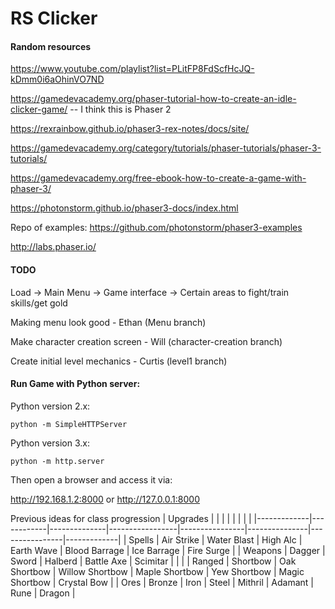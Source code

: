 # RS Clicker

#### Random resources

https://www.youtube.com/playlist?list=PLitFP8FdScfHcJQ-kDmm0i6aOhinVO7ND

https://gamedevacademy.org/phaser-tutorial-how-to-create-an-idle-clicker-game/ -- I think this is Phaser 2

https://rexrainbow.github.io/phaser3-rex-notes/docs/site/

https://gamedevacademy.org/category/tutorials/phaser-tutorials/phaser-3-tutorials/

https://gamedevacademy.org/free-ebook-how-to-create-a-game-with-phaser-3/

https://photonstorm.github.io/phaser3-docs/index.html


Repo of examples:
https://github.com/photonstorm/phaser3-examples


http://labs.phaser.io/



#### TODO
Load -> Main Menu -> Game interface -> Certain areas to fight/train skills/get gold
                  
Making menu look good - Ethan (Menu branch)

Make character creation screen - Will (character-creation branch)

Create initial level mechanics - Curtis (level1 branch)

#### Run Game with Python server:

Python version 2.x:

`python -m SimpleHTTPServer`

Python version 3.x:

`python -m http.server`

Then open a browser and access it via:

http://192.168.1.2:8000 
or
http://127.0.0.1:8000

Previous ideas for class progression
| Upgrades |            |              |                 |                |               |                |             |
|-------------|------------|--------------|-----------------|----------------|---------------|----------------|-------------|
| Spells      | Air Strike | Water Blast  | High Alc        | Earth Wave     | Blood Barrage | Ice Barrage    | Fire Surge  |
| Weapons     | Dagger     | Sword        | Halberd         | Battle Axe     | Scimitar      |                |             |
| Ranged      | Shortbow   | Oak Shortbow | Willow Shortbow | Maple Shortbow | Yew Shortbow  | Magic Shortbow | Crystal Bow |
| Ores        | Bronze     | Iron         | Steel           | Mithril        | Adamant       | Rune           | Dragon      |